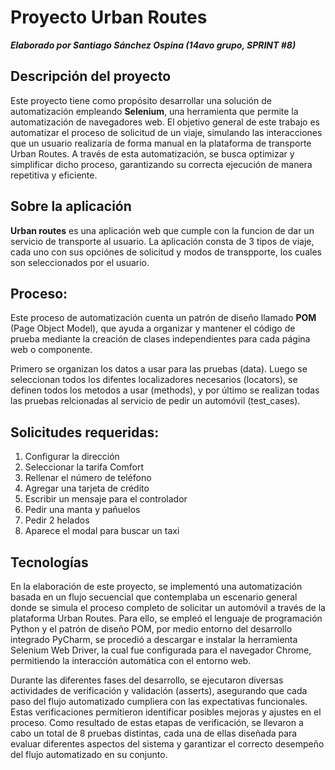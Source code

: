 # Proyecto Urban Routes 

***Elaborado por Santiago Sánchez Ospina (14avo grupo, SPRINT #8)***

## Descripción del proyecto
Este proyecto tiene como propósito desarrollar una 
solución de automatización empleando **Selenium**, 
una herramienta que permite la automatización de 
navegadores web. El objetivo general de este trabajo es 
automatizar el proceso de solicitud de un viaje, simulando 
las interacciones que un usuario realizaría de forma manual
en la plataforma de transporte Urban Routes. A través de esta automatización, 
se busca optimizar y simplificar dicho proceso, garantizando su 
correcta ejecución de manera repetitiva y eficiente.

## Sobre la aplicación

**Urban routes** es una aplicación web que cumple con la 
funcion de dar  un servicio de transporte al usuario. 
La aplicación consta de 3 tipos de viaje, cada uno con sus opciónes
de solicitud y modos de transpporte, los cuales son seleccionados por el usuario.

## Proceso:

Este proceso de automatización cuenta un patrón de diseño llamado
**POM** (Page Object Model), que 
ayuda a organizar y mantener el código de prueba mediante la creación de 
clases independientes para cada página web o componente. 

Primero se organizan los datos a usar para las pruebas (data).
Luego se seleccionan todos los difentes localizadores necesarios (locators), 
se definen todos los metodos a usar (methods), y por último se realizan
todas las pruebas relcionadas al servicio de pedir un automóvil (test_cases).

## Solicitudes requeridas:
1. Configurar la dirección 
2. Seleccionar la tarifa Comfort
3. Rellenar el número de teléfono
4. Agregar una tarjeta de crédito
5. Escribir un mensaje para el controlador
6. Pedir una manta y pañuelos
7. Pedir 2 helados
8. Aparece el modal para buscar un taxi

## Tecnologías

En la elaboración de este proyecto, se implementó una automatización basada 
en un flujo secuencial que contemplaba un escenario general donde se simula 
el proceso completo de solicitar un automóvil a través de la plataforma Urban Routes. 
Para ello, se empleó el lenguaje de programación Python y el patrón de diseño POM, 
por medio entorno del desarrollo integrado PyCharm, se procedió a 
descargar e instalar la herramienta Selenium Web Driver, la cual fue configurada 
para el navegador Chrome, permitiendo la interacción automática con el 
entorno web.

Durante las diferentes fases del desarrollo, se ejecutaron diversas 
actividades de verificación y validación (asserts), asegurando que cada paso 
del flujo automatizado cumpliera con las expectativas funcionales. 
Estas verificaciones permitieron identificar posibles mejoras y ajustes 
en el proceso. Como resultado de estas etapas de verificación, se llevaron 
a cabo un total de 8 pruebas distintas, cada una de ellas diseñada para 
evaluar diferentes aspectos del sistema y garantizar el correcto desempeño 
del flujo automatizado en su conjunto.


